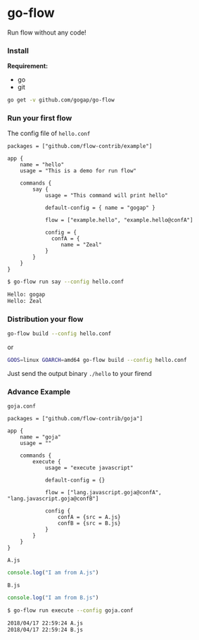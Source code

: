 go-flow
=======

Run flow without any code!


### Install

**Requirement:**

- go
- git


```bash
go get -v github.com/gogap/go-flow
```


### Run your first flow


The config file of `hello.conf`

```hocon
packages = ["github.com/flow-contrib/example"]

app {
	name = "hello"
	usage = "This is a demo for run flow"

	commands {
		say {
			usage = "This command will print hello"

			default-config = { name = "gogap" }

			flow = ["example.hello", "example.hello@confA"]
			
			config = {
    		  confA = {
    			 name = "Zeal"
            }
		}
	}
}
```

```bash
$ go-flow run say --config hello.conf

Hello: gogap
Hello: Zeal
```

### Distribution your flow

```bash
go-flow build --config hello.conf
```

or 

```bash
GOOS=linux GOARCH=amd64 go-flow build --config hello.conf
```

Just send the output binary `./hello` to your firend


### Advance Example

`goja.conf`

```hocon
packages = ["github.com/flow-contrib/goja"]

app {
	name = "goja"
	usage = ""

	commands {
		execute {
			usage = "execute javascript"

			default-config = {}

			flow = ["lang.javascript.goja@confA", "lang.javascript.goja@confB"]

			config {
				confA = {src = A.js}
				confB = {src = B.js}
			}
		}
	}
}
```


`A.js`

```javascript
console.log("I am from A.js")
```

`B.js`

```javascript
console.log("I am from B.js")
```

```bash
$ go-flow run execute --config goja.conf 

2018/04/17 22:59:24 A.js
2018/04/17 22:59:24 B.js
```

